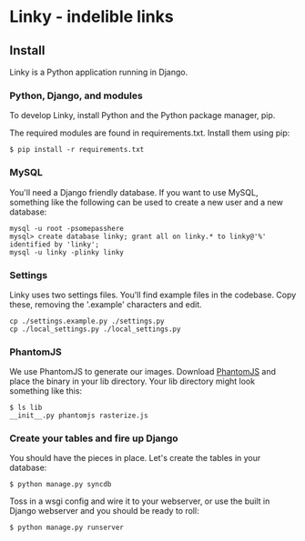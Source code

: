 Linky - indelible links
=====

## Install

Linky is a Python application running in Django.

### Python, Django, and modules

To develop Linky, install Python and the Python package manager, pip.

The required modules are found in requirements.txt. Install them using pip:

    $ pip install -r requirements.txt

### MySQL

You'll need a Django friendly database. If you want to use MySQL, something like the following can be used to create a new user and a new database:

	mysql -u root -psomepasshere
	mysql> create database linky; grant all on linky.* to linky@'%' identified by 'linky';
	mysql -u linky -plinky linky

### Settings

Linky uses two settings files. You'll find example files in the codebase. Copy these, removing the '.example' characters and edit.

    cp ./settings.example.py ./settings.py
    cp ./local_settings.py ./local_settings.py

### PhantomJS

We use PhantomJS to generate our images. Download [PhantomJS](http://phantomjs.org/) and place the binary in your lib directory. Your lib directory might look something like this:

    $ ls lib
    __init__.py phantomjs rasterize.js

### Create your tables and fire up Django

You should have the pieces in place. Let's create the tables in your database:

    $ python manage.py syncdb

Toss in a wsgi config and wire it to your webserver, or use the built in Django webserver and you should be ready to roll:

    $ python manage.py runserver

